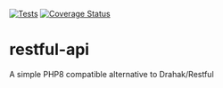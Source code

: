 [![Tests](https://github.com/movisio/restful-api/workflows/Tests/badge.svg?branch=main)](https://github.com/movisio/restful-api/actions) [![Coverage Status](https://coveralls.io/repos/github/movisio/restful-api/badge.svg?branch=main)](https://coveralls.io/github/movisio/restful-api?branch=main)

# restful-api
A simple PHP8 compatible alternative to Drahak/Restful

